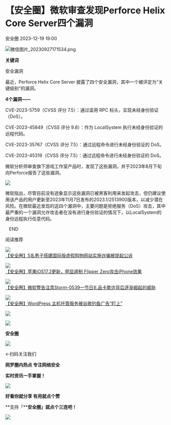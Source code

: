 #  【安全圈】微软审查发现Perforce Helix Core Server四个漏洞   
 安全圈   2023-12-19 19:00  
  
![](https://mmbiz.qpic.cn/sz_mmbiz_png/aBHpjnrGyliaueJ5iaMrdZd96GWXqDfsgENdlJ4l02TEDQekO8UnNlcoy2ibZjeQibEpSEe7jNsia6XGWyr7NKsjn1A/640?wx_fmt=png&from=appmsg "微信图片_20230927171534.png")  
  
  
**关键词**  
  
  
  
安全漏洞  
  
  
  
最近，Perforce Helix Core Server 披露了四个安全漏洞，其中一个被评定为“关键级别”的漏洞。  
  
  
**4个漏洞——**  
  
CVE-2023-5759（CVSS 评分 7.5）：通过滥用 RPC 标头，实现未经身份验证 （DoS）。  
  
CVE-2023-45849（CVSS 评分 9.8）：作为 LocalSystem 执行未经身份验证的远程代码。  
  
CVE-2023-35767（CVSS 评分 7.5）：通过远程命令进行未经身份验证的 DoS。  
  
CVE-2023-45319（CVSS 评分 7.5）：通过远程命令进行未经身份验证的 DoS。  
  
  
微软分析师审查旗下游戏工作室产品时，发现了这些漏洞，并于2023年8月下旬向Perforce报告了这些漏洞。  
  
![](https://mmbiz.qpic.cn/sz_mmbiz_jpg/aBHpjnrGylia4LyuKUyD3bQxr5LZQQjo9oqUmia5L0ZgWiatbdAaUqyfekBZpWESuqqhCjXTFsTKDicryIjaAR1Hqw/640?wx_fmt=jpeg&from=appmsg "")  
  
  
微软指出，尽管目前没有迹象显示这些漏洞已被黑客利用来发起攻击，但仍建议使用该产品的用户更新至2023年11月7日发布的2023.1/2513900版本，以减少潜在风险。在微软最近发现的这四个漏洞中，主要问题是拒绝服务（DoS）攻击，其中最严重的一个漏洞允许攻击者在没有进行身份验证的情况下，以LocalSystem的身份远程执行任意代码。  
  
  
  
   END    
  
  
阅读推荐  
  
  
![](https://mmbiz.qpic.cn/sz_mmbiz_jpg/aBHpjnrGylia4LyuKUyD3bQxr5LZQQjo97klrovNqHYRngrJUFYFdhJsR2duicxvhnZupWNngYgB2QEvBeWROaTA/640?wx_fmt=jpeg&from=appmsg "")  
[【安全圈】5名男子搭建国际版虚假购物网站实施诈骗被提起公诉](http://mp.weixin.qq.com/s?__biz=MzIzMzE4NDU1OQ==&mid=2652050816&idx=1&sn=2c921466c0b0e946d24c2f25797b88e8&chksm=f36e39c0c419b0d6f5d66068b686f9f3e00c2d2ab8b7ffd406df7f63e97d512ee3cc0c25105d&scene=21#wechat_redirect)  
  
  
  
![](https://mmbiz.qpic.cn/sz_mmbiz_jpg/aBHpjnrGylia4LyuKUyD3bQxr5LZQQjo9XicISBDkQ4cuCrp3RVTFzrsSTvEJT7dRbfx9D2DB9ZQ2s5gRN3assyQ/640?wx_fmt=jpeg "")  
[【安全圈】苹果iOS17.2更新，明显遏制 Flipper Zero攻击iPhone效果](http://mp.weixin.qq.com/s?__biz=MzIzMzE4NDU1OQ==&mid=2652050816&idx=2&sn=055dfcf9dc79b11b3dca1764db6b998f&chksm=f36e39c0c419b0d69074fc621993c0c299ecb1c4dafa4cd5e038af3b77b19b9e11852ffe0f46&scene=21#wechat_redirect)  
  
  
  
![](https://mmbiz.qpic.cn/sz_mmbiz_jpg/aBHpjnrGylia4LyuKUyD3bQxr5LZQQjo9TU5mWydCYcosyHLd5EkHia3cdrqr5mhhMIsDzyKzNBOT8NNbcUniaVww/640?wx_fmt=jpeg "")  
[【安全圈】微软警告注意Storm-0539—节日礼品卡欺诈背后逐渐崛起的威胁](http://mp.weixin.qq.com/s?__biz=MzIzMzE4NDU1OQ==&mid=2652050816&idx=3&sn=8af748d97d55b7a72d84a274fd9aa5d6&chksm=f36e39c0c419b0d64ddaf9928a74115b93cb3b4a8e6b65ea936a5fb2da0a675808568b2b16db&scene=21#wechat_redirect)  
  
  
  
![](https://mmbiz.qpic.cn/sz_mmbiz_jpg/aBHpjnrGylia4LyuKUyD3bQxr5LZQQjo9CyqxBPbSr9eicPoRCQuv3Uics4MQm7QA8gibHKPIiaqbJuUd2PvhwJvrGw/640?wx_fmt=jpeg "")  
[【安全圈】WordPress 主机托管服务被谷歌钓鱼广告“盯上”](http://mp.weixin.qq.com/s?__biz=MzIzMzE4NDU1OQ==&mid=2652050816&idx=4&sn=e19e3ef969c98fe7e5694a8f01815f1a&chksm=f36e39c0c419b0d6f6a0c1362ece9d52de8cca48cb806019ec0525b3c75ed9d524f46cdda13c&scene=21#wechat_redirect)  
  
  
  
![](https://mmbiz.qpic.cn/mmbiz_gif/aBHpjnrGylgeVsVlL5y1RPJfUdozNyCEft6M27yliapIdNjlcdMaZ4UR4XxnQprGlCg8NH2Hz5Oib5aPIOiaqUicDQ/640?wx_fmt=gif "")  
  
  
  
![](https://mmbiz.qpic.cn/mmbiz_png/aBHpjnrGylgeVsVlL5y1RPJfUdozNyCEDQIyPYpjfp0XDaaKjeaU6YdFae1iagIvFmFb4djeiahnUy2jBnxkMbaw/640?wx_fmt=png "")  
  
**安全圈**  
  
![](https://mmbiz.qpic.cn/mmbiz_gif/aBHpjnrGylgeVsVlL5y1RPJfUdozNyCEft6M27yliapIdNjlcdMaZ4UR4XxnQprGlCg8NH2Hz5Oib5aPIOiaqUicDQ/640?wx_fmt=gif "")  
  
  
←扫码关注我们  
  
**网罗圈内热点 专注网络安全**  
  
**实时资讯一手掌握！**  
  
  
![](https://mmbiz.qpic.cn/mmbiz_gif/aBHpjnrGylgeVsVlL5y1RPJfUdozNyCE3vpzhuku5s1qibibQjHnY68iciaIGB4zYw1Zbl05GQ3H4hadeLdBpQ9wEA/640?wx_fmt=gif "")  
  
**好看你就分享 有用就点个赞**  
  
**支持「****安全圈」就点个三连吧！**  
  
![](https://mmbiz.qpic.cn/mmbiz_gif/aBHpjnrGylgeVsVlL5y1RPJfUdozNyCE3vpzhuku5s1qibibQjHnY68iciaIGB4zYw1Zbl05GQ3H4hadeLdBpQ9wEA/640?wx_fmt=gif "")  
  
  
